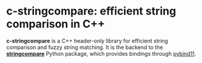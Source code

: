 # **c-stringcompare**: efficient string comparison in C++

**c-stringcompare** is a C++ header-only library for efficient string comparison and fuzzy string matching. It is the backend to the [**stringcompare**](https://github.com/olivierBinette/stringcompare) Python package, which provides bindings through [pybind11](https://github.com/pybind/pybind11).


